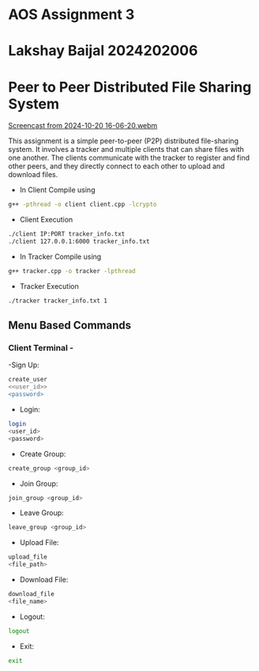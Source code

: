 # AOS Assignment 3
# Lakshay Baijal 2024202006

# Peer to Peer Distributed File Sharing System

[Screencast from 2024-10-20 16-06-20.webm](https://github.com/user-attachments/assets/ce7825d4-4715-47f2-8117-da04e6ff9ccf)

This assignment is a simple peer-to-peer (P2P) distributed file-sharing system. It involves a tracker and multiple clients that can share files with one another. The clients communicate with the tracker to register and find other peers, and they directly connect to each other to upload and download files.

- In Client Compile using
```bash 
g++ -pthread -o client client.cpp -lcrypto
```

- Client Execution
```bash
./client IP:PORT tracker_info.txt
./client 127.0.0.1:6000 tracker_info.txt
```

- In Tracker Compile using
```bash  
g++ tracker.cpp -o tracker -lpthread
```

- Tracker Execution
```bash  
./tracker tracker_info.txt 1
```

## Menu Based Commands

### Client Terminal -

-Sign Up:
```bash
create_user
<<user_id>>
<password>
```

- Login:
```bash
login
<user_id>
<password>
```

- Create Group:
```bash 
create_group <group_id>
```

- Join Group: 
```bash
join_group <group_id>
```

- Leave Group: 
```bash
leave_group <group_id>
```

- Upload File: 
```bash
upload_file 
<file_path>
```

- Download File: 
```bash
download_file 
<file_name> 
```

- Logout: 
```bash
logout
```
- Exit:
```bash
exit
```
